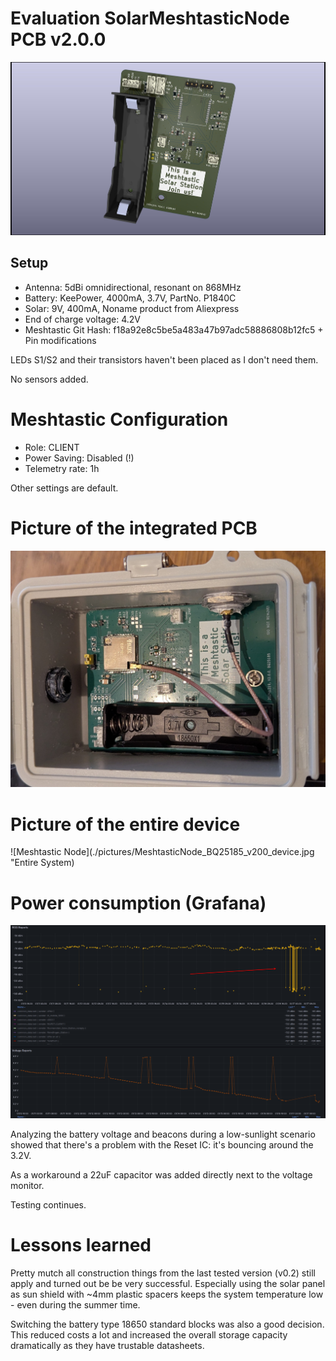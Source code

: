 # Evaluation SolarMeshtasticNode PCB v2.0.0

![Meshtastic Node](./pictures/MeshtasticNode_BQ25185_v200.jpg "The DUT")

## Setup

- Antenna: 5dBi omnidirectional, resonant on 868MHz
- Battery: KeePower, 4000mA, 3.7V, PartNo.  P1840C
- Solar: 9V, 400mA, Noname product from Aliexpress
- End of charge voltage: 4.2V
- Meshtastic Git Hash: f18a92e8c5be5a483a47b97adc58886808b12fc5 + Pin modifications 


LEDs S1/S2 and their transistors haven't been placed as I don't need them.

No sensors added.

# Meshtastic Configuration

- Role: CLIENT
- Power Saving: Disabled  (!)
- Telemetry rate: 1h

Other settings are default.

# Picture of the integrated PCB

![Meshtastic Node](./pictures/MeshtasticNode_BQ25185_v200_pcb.jpg "PCB in the box")


# Picture of the entire device

![Meshtastic Node](./pictures/MeshtasticNode_BQ25185_v200_device.jpg "Entire System)

# Power consumption (Grafana)

![Meshtastic Node](./pictures/MeshtasticNode_BQ25185_v200_voltage.png "Voltage Plot")

Analyzing the battery voltage and beacons during a low-sunlight scenario showed that there's a problem with the Reset IC: it's bouncing around the 3.2V. 

As a workaround a 22uF capacitor was added directly next to the voltage monitor.

Testing continues.

# Lessons learned

Pretty mutch all construction things from the last tested version (v0.2) still apply and turned out be be very successful. Especially using the solar panel as sun shield with ~4mm plastic spacers keeps the system temperature low - even during the summer time.

Switching the battery type 18650 standard blocks was also a good decision. This reduced costs a lot and increased the overall storage capacity dramatically as they have trustable datasheets.

 